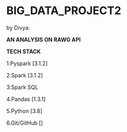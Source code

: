 # BIG_DATA_PROJECT2


by Divya:

**AN ANALYSIS ON RAWG API**



**TECH STACK**


1.Pyspark [3.1.2]

2.Spark [3.1.2]

3.Spark SQL

4.Pandas [1.3.1]

5.Python [3.8]

6.Git/GitHub []









